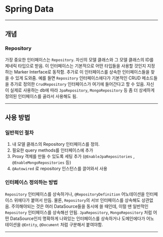 # Spring Data

---

## 개념

### Repository

가장 중요한 인터페이스는 `Repository`.  자신의 모델 클래스와 그 모델 클래스의 ID를 제네릭 타입으로 받음. 이 인터페이스는 기본적으로 어떤 타입들을 사용할 것인지 지정하는 Marker Interface로 동작함. 추가로 이 인터페이스를 상속한 인터페이스들을 찾을 수 있게 도와줌. 예를 들면 `Repository` 인터페이스에다가 기본적인 CRUD 메소드들을 추가로 정의한 `CrudRepository` 인터페이스가 여기에 들어간다고 할 수 있음. 자신이 실제로 사용하는 db에 따라 `JpaRepository`, `MongoRepository` 등 좀 더 상세하게 정의된 인터페이스를 골라서 사용해도 됨.

---

## 사용 방법

### 일반적인 절차

1. 내 모델 클래스의 Repository 인터페이스를 정의.
2. 필요한 query methods를 인터페이스에 추가
3. Proxy 객체를 만들 수 있도록 세팅 추가 \(`@EnableJpaRepositories` , `@EnableMongoRepositories` 등\)
4. `@Autowired` 로 repository 인스턴스를 끌어와서 사용

### 인터페이스 정의하는 방법

`Repository` 인터페이스를 상속하거나, `@RepositoryDefinition` 어노테이션을 인터페이스 위에다가 붙여서 만듬. 물론, `Repository`의 서브 인터페이스를 상속해도 상관없음. 주의해야되는 것은 여러 DataSource들을 동시에 쓸 때인데, 이럴 땐 일반적인 `Repository` 인터페이스를 상속해선 안됨. `JpaRepository`, `MongoRepository` 처럼 어떤 DataSource인지 명확하게 나와있는 인터페이스를 상속하거나 도메인에다가 어노테이션을 `@Entity`, `@Document` 처럼 구분해서 붙여야함.

---



